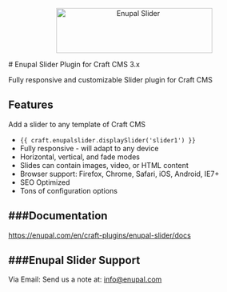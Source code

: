 <p align="center">
	<a href="https://enupal.com/craft-plugins/enupal-slider/docs/" target="_blank">
	<img width="312" height="90" src="https://enupal.com/assets/docs/slider-icon.svg" alt="Enupal Slider"></a>
</p>
# Enupal Slider Plugin for Craft CMS 3.x

Fully responsive and customizable Slider plugin for Craft CMS

## Features

Add a slider to any template of Craft CMS

* <On line of Code> `{{ craft.enupalslider.displaySlider('slider1') }} `
* Fully responsive - will adapt to any device
* Horizontal, vertical, and fade modes
* Slides can contain images, video, or HTML content
* Browser support: Firefox, Chrome, Safari, iOS, Android, IE7+
* SEO Optimized
* Tons of configuration options

###Documentation
------------------------------------------------------------

https://enupal.com/en/craft-plugins/enupal-slider/docs

###Enupal Slider Support
------------------------------------------------------------

Via Email:
Send us a note at: info@enupal.com


